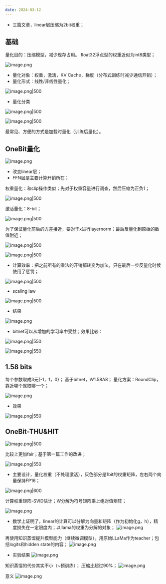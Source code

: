 ```yaml
---
date: 2024-03-12
---
```

- 三篇文章，linear层压缩为2bit权重；
## 基础
量化目的：压缩模型，减少现存占用。
float32浮点型的权重近似为int8类型；

![image.png](https://raw.githubusercontent.com/Shichun-Liu/images-on-picgo/main/pics/20240312133626.png)

- 量化对象：权重，激活，KV Cache，梯度（分布式训练时减少通信开销）；
- 量化形式：线性/非线性量化；

![image.png|500](https://raw.githubusercontent.com/Shichun-Liu/images-on-picgo/main/pics/20240312133913.png)

- 量化分类

![image.png|500](https://raw.githubusercontent.com/Shichun-Liu/images-on-picgo/main/pics/20240312134100.png)

![image.png|500](https://raw.githubusercontent.com/Shichun-Liu/images-on-picgo/main/pics/20240312134218.png)

最常见、方便的方式是加载时量化（训练后量化）。

## OneBit量化

![image.png](https://raw.githubusercontent.com/Shichun-Liu/images-on-picgo/main/pics/20240312134435.png)

- 改变linear层；
- FFN层是主要计算开销所在；

权重量化：和clip操作类似；先对于权重容量进行调查，然后压缩为正负1；

![image.png|500](https://raw.githubusercontent.com/Shichun-Liu/images-on-picgo/main/pics/20240312134631.png)


激活量化：8-bit；

![image.png|500](https://raw.githubusercontent.com/Shichun-Liu/images-on-picgo/main/pics/20240312134740.png)

为了保证量化前后的方差接近，要对于x进行layernorm；最后反量化到原始的数值附近；

![image.png|500](https://raw.githubusercontent.com/Shichun-Liu/images-on-picgo/main/pics/20240312134929.png)

![image.png|500](https://raw.githubusercontent.com/Shichun-Liu/images-on-picgo/main/pics/20240312134945.png)

- 计算效率：把之前所有的乘法的开销都转变为加法，只在最后一步反量化时候使用了惩罚；

![image.png|500](https://raw.githubusercontent.com/Shichun-Liu/images-on-picgo/main/pics/20240312135012.png)

- scaling law 

![image.png|500](https://raw.githubusercontent.com/Shichun-Liu/images-on-picgo/main/pics/20240312135302.png)

- 结果

![image.png](https://raw.githubusercontent.com/Shichun-Liu/images-on-picgo/main/pics/20240312135513.png)

- bitnet可以从增加的学习率中受益；效果比较：

![image.png|550](https://raw.githubusercontent.com/Shichun-Liu/images-on-picgo/main/pics/20240312135709.png)

![image.png|550](https://raw.githubusercontent.com/Shichun-Liu/images-on-picgo/main/pics/20240312135840.png)

## 1.58 bits
每个参数取成3元{-1，1，0}；
基于bitnet，W1.58A8；
量化方案：RoundClip，靠近哪个就取哪一个；

![image.png](https://raw.githubusercontent.com/Shichun-Liu/images-on-picgo/main/pics/20240312140049.png)

- 效果

![image.png|550](https://raw.githubusercontent.com/Shichun-Liu/images-on-picgo/main/pics/20240312140259.png)

## OneBit-THU&HIT

![image.png|500](https://raw.githubusercontent.com/Shichun-Liu/images-on-picgo/main/pics/20240312140840.png)

比较上更加fair；基于第一篇工作的改进；

![image.png|550](https://raw.githubusercontent.com/Shichun-Liu/images-on-picgo/main/pics/20240312141018.png)

- 主要设计，量化权重（不处理激活），灰色部分是1bit的权重矩阵，左右两个向量保持FP16；

![image.png|600](https://raw.githubusercontent.com/Shichun-Liu/images-on-picgo/main/pics/20240312141147.png)

计算权重矩阵-SVID估计；W分解为符号矩阵乘上绝对值矩阵；

![image.png](https://raw.githubusercontent.com/Shichun-Liu/images-on-picgo/main/pics/20240312141418.png)

- 数学上证明了，linear的计算可以分解为向量和矩阵（作为初始化g，h），精度损失在一定限度内；以llama的权重为分解的对象；
![image.png](https://raw.githubusercontent.com/Shichun-Liu/images-on-picgo/main/pics/20240312141446.png)

再使用知识蒸馏提升模型能力（继续微调模型）。用原始LLaMa作为teacher；包括logits和hidden state的内容；
![image.png](https://raw.githubusercontent.com/Shichun-Liu/images-on-picgo/main/pics/20240312141735.png)

- 实验结果
![image.png](https://raw.githubusercontent.com/Shichun-Liu/images-on-picgo/main/pics/20240312141919.png)

知识蒸馏的代价其实不小（~预训练）；
压缩比超过90%；
![image.png](https://raw.githubusercontent.com/Shichun-Liu/images-on-picgo/main/pics/20240312142040.png)

意义
![image.png](https://raw.githubusercontent.com/Shichun-Liu/images-on-picgo/main/pics/20240312142251.png)


